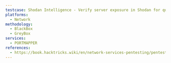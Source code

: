 ```yaml
---
testcase: Shodan Intelligence - Verify server exposure in Shodan for query port:111 portmap to assess public reconnaissance potential
platforms: 
  - Network
methodology: 
  - BlackBox
  - GreyBox
services:
  - PORTMAPPER
references:
  - https://book.hacktricks.wiki/en/network-services-pentesting/pentesting-rpcbind.html
---
```

